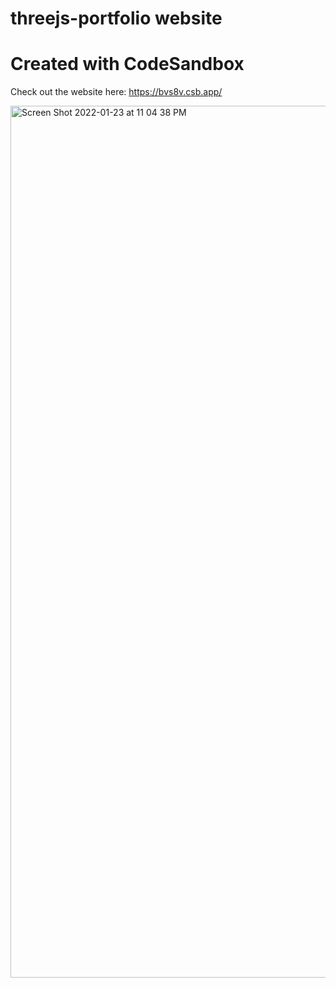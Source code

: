 # threejs-portfolio website 
# Created with CodeSandbox

Check out the website here: https://bvs8v.csb.app/

<img width="1395" alt="Screen Shot 2022-01-23 at 11 04 38 PM" src="https://user-images.githubusercontent.com/62988498/150923596-47e5b6c1-5544-4341-9bab-503f7b16a159.png">
